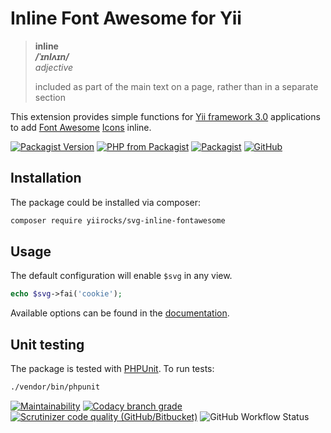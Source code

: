 # Inline Font Awesome for Yii

> **inline**  
> ***/ˈɪnlʌɪn/***  
> *adjective*
>
> included as part of the main text on a page, rather than in a separate section

This extension provides simple functions for [Yii framework 3.0](http://www.yiiframework.com/) applications to add
[Font Awesome](https://fontawesome.com/) [Icons](https://fontawesome.com/icons) inline.

[![Packagist Version](https://img.shields.io/packagist/v/yiirocks/svg-inline-fontawesome.svg)](https://packagist.org/packages/yiirocks/svg-inline-fontawesome)
[![PHP from Packagist](https://img.shields.io/packagist/php-v/yiirocks/svg-inline-fontawesome.svg)](https://php.net/)
[![Packagist](https://img.shields.io/packagist/dt/yiirocks/svg-inline-fontawesome.svg)](https://packagist.org/packages/yiirocks/svg-inline-fontawesome)
[![GitHub](https://img.shields.io/github/license/yiirocks/svg-inline-fontawesome.svg)](https://github.com/yiirocks/svg-inline-fontawesome/blob/master/LICENSE)

## Installation

The package could be installed via composer:

```bash
composer require yiirocks/svg-inline-fontawesome
```

## Usage

The default configuration will enable `$svg` in any view.

```php
echo $svg->fai('cookie');
```

Available options can be found in the [documentation](https://www.yii.rocks/svg-inline/fontawesome/).

## Unit testing

The package is tested with [PHPUnit](https://phpunit.de/). To run tests:

```bash
./vendor/bin/phpunit
```

[![Maintainability](https://qlty.sh/badges/a1116206-e5ca-498d-8cbb-8ba8b4ce9191/maintainability.svg)](https://qlty.sh/gh/YiiRocks/projects/svg-inline-fontawesome)
[![Codacy branch grade](https://img.shields.io/codacy/grade/41c0fc9e1e244d1292f7ba51b6ed1065/master.svg)](https://app.codacy.com/gh/YiiRocks/svg-inline-fontawesome)
[![Scrutinizer code quality (GitHub/Bitbucket)](https://img.shields.io/scrutinizer/quality/g/yiirocks/svg-inline-fontawesome/master.svg)](https://scrutinizer-ci.com/g/yiirocks/svg-inline-fontawesome/?branch=master)
![GitHub Workflow Status](https://img.shields.io/github/actions/workflow/status/YiiRocks/svg-inline-fontawesome/analysis.yml?branch=master)
